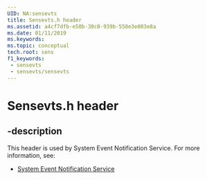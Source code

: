 ```yaml
---
UID: NA:sensevts
title: Sensevts.h header
ms.assetid: a4cf7dfb-e50b-30c0-939b-550e3e803e8a
ms.date: 01/11/2019
ms.keywords: 
ms.topic: conceptual
tech.root: sens
f1_keywords:
 - sensevts
 - sensevts/sensevts
---
```


# Sensevts.h header


## -description

This header is used by System Event Notification Service. For more information, see:

- [System Event Notification Service](../_sens/index.md)

